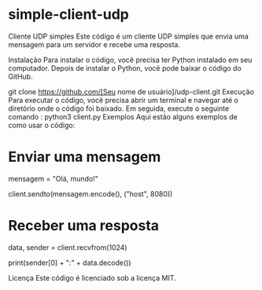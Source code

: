 # simple-client-udp

Cliente UDP simples
Este código é um cliente UDP simples que envia uma mensagem para um servidor e recebe uma resposta.

Instalação
Para instalar o código, você precisa ter Python instalado em seu computador. Depois de instalar o Python, você pode baixar o código do GitHub.

git clone https://github.com/[Seu nome de usuário]/udp-client.git
Execução
Para executar o código, você precisa abrir um terminal e navegar até o diretório onde o código foi baixado. Em seguida, execute o seguinte comando :
python3 client.py
Exemplos
Aqui estão alguns exemplos de como usar o código:

# Enviar uma mensagem

mensagem = "Olá, mundo!"

client.sendto(mensagem.encode(), ("host", 8080))

# Receber uma resposta

data, sender = client.recvfrom(1024)

print(sender[0] + ":" + data.decode())


Licença
Este código é licenciado sob a licença MIT.
